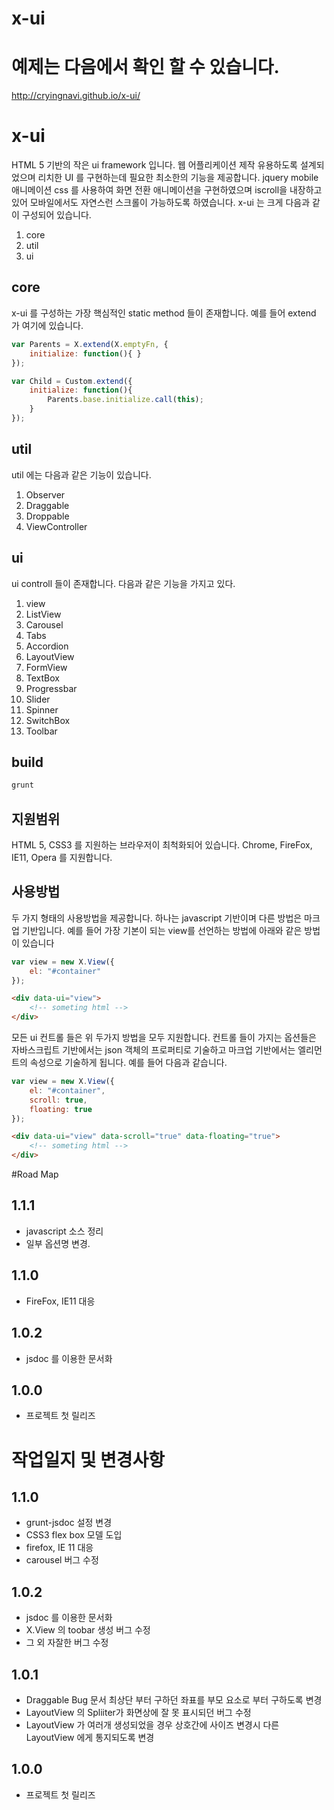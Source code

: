 x-ui
====

# 예제는 다음에서 확인 할 수 있습니다.
http://cryingnavi.github.io/x-ui/

# x-ui
HTML 5 기반의 작은 ui framework 입니다. 웹 어플리케이션 제작 유용하도록 설계되었으며 리치한 UI 를 구현하는데 필요한 최소한의 기능을 제공합니다.
jquery mobile 애니메이션 css 를 사용하여 화면 전환 애니메이션을 구현하였으며 iscroll을 내장하고 있어 모바일에서도 자연스런 스크롤이 가능하도록 하였습니다.
x-ui 는 크게 다음과 같이 구성되어 있습니다.

1. core
2. util
3. ui

## core
x-ui 를 구성하는 가장 핵심적인 static method 들이 존재합니다. 예를 들어 extend 가 여기에 있습니다.

```javascript
var Parents = X.extend(X.emptyFn, {
    initialize: function(){ }
});

var Child = Custom.extend({
    initialize: function(){
        Parents.base.initialize.call(this);
    }
});
```

## util
util 에는 다음과 같은 기능이 있습니다.

1. Observer
2. Draggable
2. Droppable
3. ViewController

## ui
ui controll 들이 존재합니다. 다음과 같은 기능을 가지고 있다.

1. view
2. ListView
3. Carousel
4. Tabs
5. Accordion
6. LayoutView
7. FormView
8. TextBox
9. Progressbar
10. Slider
11. Spinner
12. SwitchBox
13. Toolbar


## build
```javascript
grunt
```


## 지원범위
HTML 5, CSS3 를 지원하는 브라우저이 최척화되어 있습니다. Chrome, FireFox, IE11, Opera 를 지원합니다.

## 사용방법
두 가지 형태의 사용방법을 제공합니다. 하나는 javascript 기반이며 다른 방법은 마크업 기반입니다.
예를 들어 가장 기본이 되는 view를 선언하는 방법에 아래와 같은 방법이 있습니다

```javascript
var view = new X.View({
    el: "#container"
});
```

```html
<div data-ui="view">
    <!-- someting html -->
</div>
```

모든 ui 컨트롤 들은 위 두가지 방법을 모두 지원합니다. 컨트롤 들이 가지는 옵션들은 자바스크립트 기반에서는 json 객체의 프로퍼티로 기술하고
마크업 기반에서는 엘리먼트의 속성으로 기술하게 됩니다. 예를 들어 다음과 같습니다.
```javascript
var view = new X.View({
    el: "#container",
    scroll: true,
    floating: true
});
```

```html
<div data-ui="view" data-scroll="true" data-floating="true">
    <!-- someting html -->
</div>
```



#Road Map
## 1.1.1
+ javascript 소스 정리
+ 일부 옵션명 변경.

## 1.1.0
+ FireFox, IE11 대응

## 1.0.2
+ jsdoc 를 이용한 문서화

## 1.0.0
+ 프로젝트 첫 릴리즈


# 작업일지 및 변경사항
## 1.1.0
+ grunt-jsdoc 설정 변경
+ CSS3 flex box 모델 도입
+ firefox, IE 11 대응
+ carousel 버그 수정

## 1.0.2
+ jsdoc 를 이용한 문서화
+ X.View 의 toobar 생성 버그 수정
+ 그 외 자잘한 버그 수정

## 1.0.1
+ Draggable Bug 문서 최상단 부터 구하던 좌표를 부모 요소로 부터 구하도록 변경
+ LayoutView 의 Spliiter가 화면상에 잘 못 표시되던 버그 수정
+ LayoutView 가 여러개 생성되었을 경우 상호간에 사이즈 변경시 다른 LayoutView 에게 통지되도록 변경

## 1.0.0
+ 프로젝트 첫 릴리즈
